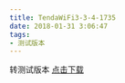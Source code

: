 ```yaml
---
title: TendaWiFi3-3-4-1735
date: 2018-01-31 3:06:47
tags:
- 测试版本 
---
```

 转测试版本
[点击下载](itms-services://?action=download-manifest&url=https://tendatechnology.github.io/packages/3.3.4.1735/manifest.plist)